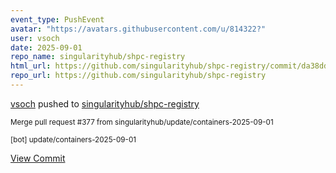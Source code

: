 ```yaml
---
event_type: PushEvent
avatar: "https://avatars.githubusercontent.com/u/814322?"
user: vsoch
date: 2025-09-01
repo_name: singularityhub/shpc-registry
html_url: https://github.com/singularityhub/shpc-registry/commit/da38dd910e9c9c907115cd7a0e59a7ce4a797048
repo_url: https://github.com/singularityhub/shpc-registry
---
```


<a href='https://github.com/vsoch' target='_blank'>vsoch</a> pushed to <a href='https://github.com/singularityhub/shpc-registry' target='_blank'>singularityhub/shpc-registry</a>

<small>Merge pull request #377 from singularityhub/update/containers-2025-09-01

[bot] update/containers-2025-09-01</small>

<a href='https://github.com/singularityhub/shpc-registry/commit/da38dd910e9c9c907115cd7a0e59a7ce4a797048' target='_blank'>View Commit</a>